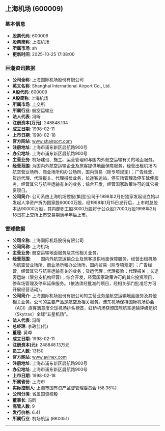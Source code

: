 ## 上海机场 (600009)

### 基本信息

- **股票代码**: 600009
- **股票简称**: 上海机场
- **所属市场**: sh
- **更新时间**: 2025-10-25 17:08:00

### 巨潮资讯数据

- **公司全称**: 上海国际机场股份有限公司
- **英文名称**: Shanghai International Airport Co., Ltd.
- **A股代码**: 600009
- **A股简称**: 上海机场
- **所属市场**: 上交所
- **所属行业**: 航空运输业
- **法人代表**: 冯昕
- **注册资本(万元)**: 248848.134
- **成立日期**: 1998-02-11
- **上市日期**: 1998-02-18
- **官方网站**: www.shairport.com
- **注册地址**: 上海市浦东新区启航路900号
- **办公地址**: 上海市浦东新区启航路900号
- **主营业务**: 机场建设、施工、运营管理和与国内外航空运输有关的地面服务。
- **经营范围**: 为国内外航空运输企业及旅客提供地面保障服务，经营出租机场内航空营业场所、商业场所和办公场所，国内贸易（除专项规定）；广告经营，货运代理、代理报关、代理报检业务，长途客运站，停车场管理及停车延伸服务，经营其它与航空运输有关的业务；综合开发，经营国家政策许可的其它投资项目。
- **公司简介**: 公司系由上海机场控股(集团)公司于1998年2月份独家发起设立始以发起人净资产折为国家股60000万股，经1998年1月15日发行后，上市时总股本达90000万股，其内部职工股3000万股将于公众股27000万股1998年2月18日在上交所上市交易期满半年后上市。

### 雪球数据

- **公司全称**: 上海国际机场股份有限公司
- **公司简称**: 上海机场
- **主营业务**: 航空运输地面服务及其他相关业务。
- **经营范围**: 　　国内外航空运输企业及旅客提供地面保障服务，经营出租机场内航空营业场所、商业场所和办公场所，国内贸易（除专项规定）；广告经营，经营其它与航空运输有关的业务；货运代理；代理报验；代理报关；长途客运站（限分支机构经营）；综合开发，经营国家政策许可的其它投资项目，停车场管理及停车延伸服务。（依法须经批准的项目，经相关部门批准后方可开展经营活动）。
- **公司简介**: 上海国际机场股份有限公司的主营业务是航空运输地面服务及其他相关业务。公司的主要产品是航空及相关服务。浦东机场保持国际机场协会（ACI）旅客满意度全球机场排名榜首，虹桥机场获颁国际航空运输评级组织（Skytrax）全球“五星机场”。
- **法人代表**: 冯昕
- **总经理**: 李政佳(代)
- **董秘**: 黄晔
- **成立日期**: 1998-02-11
- **注册资本(元)**: 248848.13万元
- **员工人数**: 13150
- **官方网站**: www.avinex.com
- **注册地址**: 上海市浦东新区启航路900号
- **办公地址**: 上海市浦东新区启航路900号
- **上市日期**: 1998-02-18
- **所属省份**: 上海市
- **实际控制人**: 上海市国有资产监督管理委员会 (58.38%)
- **公司分类**: 省属国资控股
- **董事长**: 冯昕
- **高管人数**: 9
- **发行价格**: 6.41
- **所属行业**: 机场航运 (BK0051)

---